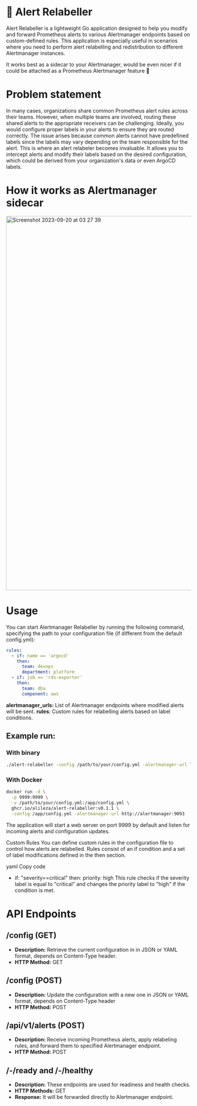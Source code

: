 # 🚀 Alert Relabeller

Alert Relabeller is a lightweight Go application designed to help you modify and forward Prometheus alerts to various Alertmanager endpoints based on custom-defined rules. This application is especially useful in scenarios where you need to perform alert relabelling and redistribution to different Alertmanager instances.

It works best as a sidecar to your Alertmanager, would be even nicer if it could be attached as a Prometheus Alertmanager feature 🤞

# Problem statement

In many cases, organizations share common Prometheus alert rules across their teams. However, when multiple teams are involved, routing these shared alerts to the appropriate receivers can be challenging. Ideally, you would configure proper labels in your alerts to ensure they are routed correctly. The issue arises because common alerts cannot have predefined labels since the labels may vary depending on the team responsible for the alert. This is where an alert relabeler becomes invaluable. It allows you to intercept alerts and modify their labels based on the desired configuration, which could be derived from your organization's data or even ArgoCD labels.

# How it works as Alertmanager sidecar

<img width="1021" alt="Screenshot 2023-09-20 at 03 27 39" src="https://github.com/distrobeat/infrastructure/assets/1962129/ead035e0-d03b-4336-9bc1-9618fb04c741">


# Usage

You can start Alertmanager Relabeller by running the following command, specifying the path to your configuration file (if different from the default config.yml):

```yaml
rules:
  - if: name == 'argocd'
    then: 
      team: devops
      department: platform
  - if: job == 'rds-exporter'
    then: 
      team: dba
      component: aws
```


**alertmanager_urls:** List of Alertmanager endpoints where modified alerts will be sent.
**rules**: Custom rules for relabelling alerts based on label conditions.

## Example run:

### With binary

```sh
./alert-relabeller -config /path/to/your/config.yml -alertmanager-url localhost:9093 -port 9999
```

### With Docker

```sh
docker run -d \
  -p 9999:9999 \
  -v /path/to/your/config.yml:/app/config.yml \
  ghcr.io/alileza/alert-relabeller:v0.1.1 \
  -config /app/config.yml -alertmanager-url http://alertmanager:9093
```

The application will start a web server on port 9999 by default and listen for incoming alerts and configuration updates.

Custom Rules
You can define custom rules in the configuration file to control how alerts are relabelled. Rules consist of an if condition and a set of label modifications defined in the then section.


yaml
Copy code
- if: "severity==critical"
  then:
    priority: high
This rule checks if the severity label is equal to "critical" and changes the priority label to "high" if the condition is met.

# API Endpoints

## /config (GET)
- **Description:** Retrieve the current configuration in in JSON or YAML format, depends on Content-Type header.
- **HTTP Method:** GET

## /config (POST)
- **Description:** Update the configuration with a new one in JSON or YAML format, depends on Content-Type header
- **HTTP Method:** POST

## /api/v1/alerts (POST)
- **Description:** Receive incoming Prometheus alerts, apply relabeling rules, and forward them to specified Alertmanager endpoint.
- **HTTP Method:** POST

## /-/ready and /-/healthy
- **Description:** These endpoints are used for readiness and health checks.
- **HTTP Methods:** GET
- **Response:** It will be forwarded directly to Alertmanager endpoint.
